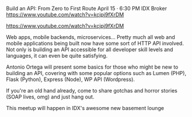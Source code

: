 Build an API: From Zero to First Route
April 15 · 6:30 PM
IDX Broker
https://www.youtube.com/watch?v=kcjpj9fXrDM

https://www.youtube.com/watch?v=kcjpj9fXrDM

Web apps, mobile backends, microservices... Pretty much all web and mobile applications being built now have some sort of HTTP API involved. Not only is building an API accessible for all developer skill levels and languages, it can even be quite satisfying.

Antonio Ortega will present some basics for those who might be new to building an API, covering with some popular options such as Lumen (PHP), Flask (Python), Express (Node), WP API (Wordpress).

If you're an old hand already, come to share gotchas and horror stories (SOAP lives, omg) and just hang out.

This meetup will happen in IDX's awesome new basement lounge 
